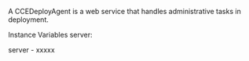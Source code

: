 A CCEDeployAgent is a web service that handles administrative tasks in deployment.

Instance Variables
	server:		<Object>

server
	- xxxxx
